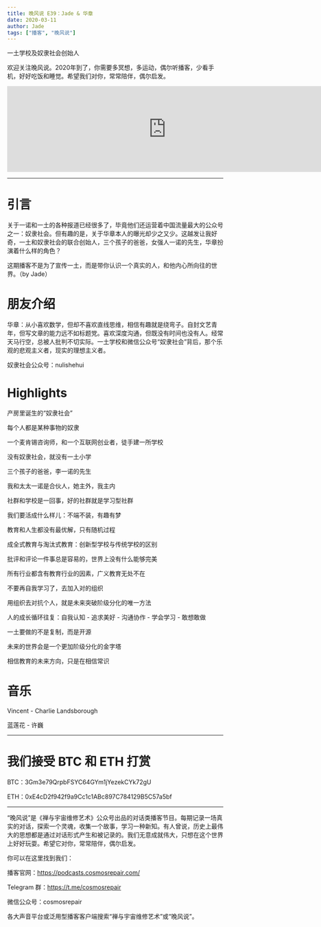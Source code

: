```yaml
---
title: 晚风说 E39：Jade & 华章
date: 2020-03-11
author: Jade
tags: ["播客", "晚风说"]
---
```


一土学校及奴隶社会创始人

<!--more-->

欢迎关注晚风说。2020年到了，你需要多冥想，多运动，偶尔听播客，少看手机，好好吃饭和睡觉。希望我们对你，常常陪伴，偶尔启发。

<iframe src="https://fireside.fm/player/v2/trfV16OE+FXUG-gW6?theme=light" width="740" height="200" frameborder="0" scrolling="no"></iframe>

- - - - - 

# 引言

关于一诺和一土的各种报道已经很多了，毕竟他们还运营着中国流量最大的公众号之一：奴隶社会。但有趣的是，关于华章本人的曝光却少之又少。这越发让我好奇，一土和奴隶社会的联合创始人，三个孩子的爸爸，女强人一诺的先生，华章扮演着什么样的角色？

这期播客不是为了宣传一土，而是带你认识一个真实的人，和他内心所向往的世界。（by Jade）

# 朋友介绍

华章：从小喜欢数学，但却不喜欢直线思维，相信有趣就是绕弯子。自封文艺青年，但写文章的能力远不如标题党。喜欢深度沟通，但既没有时间也没有人。经常天马行空，总被人批判不切实际。一土学校和微信公众号“奴隶社会”背后，那个乐观的悲观主义者，现实的理想主义者。

奴隶社会公众号：nulishehui

# Highlights

产房里诞生的“奴隶社会”

每个人都是某种事物的奴隶

一个麦肯锡咨询师，和一个互联网创业者，徒手建一所学校

没有奴隶社会，就没有一土小学

三个孩子的爸爸，李一诺的先生

我和太太一诺是合伙人，她主外，我主内

社群和学校是一回事，好的社群就是学习型社群

我们要活成什么样儿：不端不装，有趣有梦

教育和人生都没有最优解，只有随机过程

成全式教育与淘汰式教育：创新型学校与传统学校的区别

批评和评论一件事总是容易的，世界上没有什么能够完美

所有行业都含有教育行业的因素，广义教育无处不在

不要再自我学习了，去加入对的组织

用组织去对抗个人，就是未来突破阶级分化的唯一方法

人的成长循环往复：自我认知 - 追求美好 - 沟通协作 - 学会学习 - 敢想敢做

一土要做的不是复制，而是开源

未来的世界会是一个更加阶级分化的金字塔

相信教育的未来方向，只是在相信常识

# 音乐

Vincent - Charlie Landsborough

蓝莲花 - 许巍

- - - - - 

# 我们接受 BTC 和 ETH 打赏

BTC：3Gm3e79QrpbFSYC64GYm1jYezekCYk72gU

ETH：0xE4cD2f942f9a9Cc1c1ABc897C784129B5C57a5bf

- - - - - 

“晚风说”是《禅与宇宙维修艺术》公众号出品的对话类播客节目。每期记录一场真实的对话，探索一个灵魂，收集一个故事，学习一种新知。有人曾说，历史上最伟大的思想都是通过对话形式产生和被记录的。我们无意成就伟大，只想在这个世界上好好玩耍。希望它对你，常常陪伴，偶尔启发。

你可以在这里找到我们：

播客官网：https://podcasts.cosmosrepair.com/

Telegram 群：https://t.me/cosmosrepair

微信公众号：cosmosrepair

各大声音平台或泛用型播客客户端搜索“禅与宇宙维修艺术”或“晚风说”。
